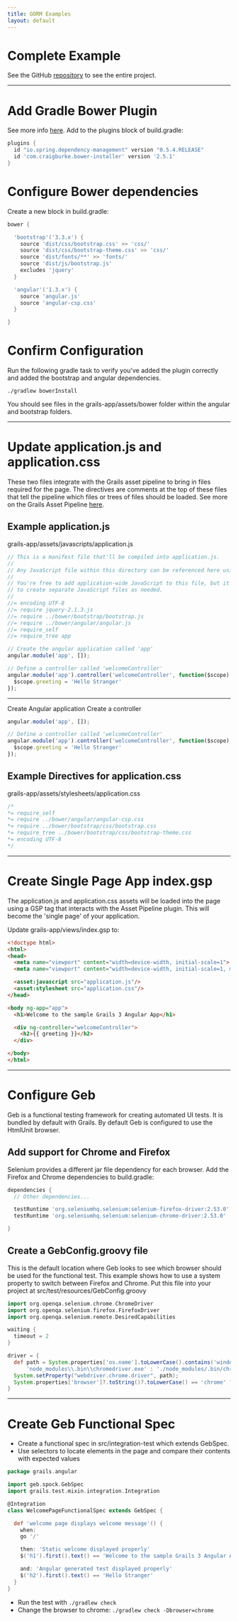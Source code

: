 ```yaml
---
title: GORM Examples
layout: default
---
```


# Complete Example

See the GitHub [repository](https://github.com/mikecalvo/grails3-angular-example) to see the entire project.

---

# Add Gradle Bower Plugin

See more info [here](https://github.com/craigburke/bower-installer-gradle).  Add to the plugins block of build.gradle:

``` groovy
plugins {
  id "io.spring.dependency-management" version "0.5.4.RELEASE"
  id 'com.craigburke.bower-installer' version '2.5.1'
}
```

# Configure Bower dependencies

Create a new block in build.gradle:

``` groovy
bower {

  'bootstrap'('3.3.x') {
    source 'dist/css/bootstrap.css' >> 'css/'
    source 'dist/css/bootstrap-theme.css' >> 'css/'
    source 'dist/fonts/**' >> 'fonts/'
    source 'dist/js/bootstrap.js'
    excludes 'jquery'
  }

  'angular'('1.3.x') {
    source 'angular.js'
    source 'angular-csp.css'
  }

}
```

# Confirm Configuration
Run the following gradle task to verify you've added the plugin correctly and added the bootstrap and angular dependencies.

`./gradlew bowerInstall`

You should see files in the grails-app/assets/bower folder within the angular and bootstrap folders.

---

# Update application.js and application.css
These two files integrate with the Grails asset pipeline to bring in files required for the page.
The directives are comments at the top of these files that tell the pipeline which files or trees of files should be loaded.  See more on the Grails Asset Pipeline [here](https://grails.org/plugin/asset-pipeline).

## Example application.js
grails-app/assets/javascripts/application.js

``` javascript
// This is a manifest file that'll be compiled into application.js.
//
// Any JavaScript file within this directory can be referenced here using a relative path.
//
// You're free to add application-wide JavaScript to this file, but it's generally better
// to create separate JavaScript files as needed.
//
//= encoding UTF-8
//= require jquery-2.1.3.js
//= require ../bower/bootstrap/bootstrap.js
//= require ../bower/angular/angular.js
//= require_self
//= require_tree app

// Create the angular application called 'app'
angular.module('app', []);

// Define a controller called 'welcomeController'
angular.module('app').controller('welcomeController', function($scope) {
  $scope.greeting = 'Hello Stranger'
});
```

---

Create Angular application
Create a controller

``` javascript
angular.module('app', []);

// Define a controller called 'welcomeController'
angular.module('app').controller('welcomeController', function($scope) {
  $scope.greeting = 'Hello Stranger'
});
```

## Example Directives for application.css
grails-app/assets/stylesheets/application.css

``` CSS
/*
*= require_self
*= require ../bower/angular/angular-csp.css
*= require ../bower/bootstrap/css/bootstrap.css
*= require_tree ../bower/bootstrap/css/bootstrap-theme.css
*= encoding UTF-8
*/
```

---

# Create Single Page App index.gsp
The application.js and application.css assets will be loaded into the page using a GSP tag that interacts with the Asset Pipeline plugin.  This will become the 'single page' of your application.

Update grails-app/views/index.gsp to:

``` html
<!doctype html>
<html>
<head>
  <meta name="viewport" content="width=device-width, initial-scale=1">
  <meta name="viewport" content="width=device-width, initial-scale=1, maximum-scale=1, user-scalable=no">

  <asset:javascript src="application.js"/>
  <asset:stylesheet src="application.css"/>
</head>

<body ng-app="app">
  <h1>Welcome to the sample Grails 3 Angular App</h1>

  <div ng-controller="welcomeController">
    <h2>{{ greeting }}</h2>
  </div>

</body>
</html>
```

---

# Configure Geb
Geb is a functional testing framework for creating automated UI tests.  It is bundled by default with Grails.  By default Geb is configured to use the HtmlUnit browser.

## Add support for Chrome and Firefox
Selenium provides a different jar file dependency for each browser.  Add the Firefox and Chrome dependencies to build.gradle:

``` groovy
dependencies {
  // Other dependencies...

  testRuntime 'org.seleniumhq.selenium:selenium-firefox-driver:2.53.0'
  testRuntime 'org.seleniumhq.selenium:selenium-chrome-driver:2.53.0'

}
```

## Create a GebConfig.groovy file
This is the default location where Geb looks to see which browser should be used for the functional test.  This example shows how to use a system property to switch between Firefox and Chrome.  Put this file into your project at src/test/resources/GebConfig.groovy

``` groovy
import org.openqa.selenium.chrome.ChromeDriver
import org.openqa.selenium.firefox.FirefoxDriver
import org.openqa.selenium.remote.DesiredCapabilities

waiting {
  timeout = 2
}

driver = {
  def path = System.properties['os.name'].toLowerCase().contains('windows') ?
      'node_modules\\.bin\\chromedriver.exe' : './node_modules/.bin/chromedriver'
  System.setProperty("webdriver.chrome.driver", path);
  System.properties['browser']?.toString()?.toLowerCase() == 'chrome' ? new ChromeDriver(new DesiredCapabilities()) : new FirefoxDriver()
}
```

---

# Create Geb Functional Spec
- Create a functional spec in src/integration-test which extends GebSpec.
- Use selectors to locate elements in the page and compare their contents with expected values

``` groovy
package grails.angular

import geb.spock.GebSpec
import grails.test.mixin.integration.Integration

@Integration
class WelcomePageFunctionalSpec extends GebSpec {

  def 'welcome page displays welcome message'() {
    when:
    go '/'

    then: 'Static welcome displayed properly'
    $('h1').first().text() == 'Welcome to the sample Grails 3 Angular App'

    and: 'Angular generated test displayed properly'
    $('h2').first().text() == 'Hello Stranger'
  }
}
```

- Run the test with
  `./gradlew check`
- Change the browser to chrome:
  `./gradlew check -Dbrowser=chrome`
